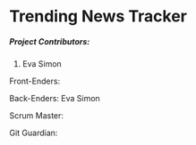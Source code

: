 # Trending News Tracker

##### Project Contributors:

1. Eva Simon


Front-Enders:

Back-Enders: Eva Simon

Scrum Master:

Git Guardian:
